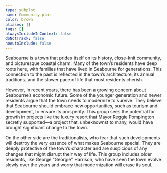```yaml
---
type: subplot
name: Community plot
color: brown
aliases: []
tags: []
alwaysIncludeInContext: false
doNotTrack: false
noAutoInclude: false
---
```

Seabourne is a town that prides itself on its history, close-knit community, and picturesque coastal charm. Many of the town’s residents have deep roots here, with families that have lived in Seabourne for generations. This connection to the past is reflected in the town’s architecture, its annual traditions, and the slower pace of life that most residents cherish.

However, in recent years, there has been a growing concern about Seabourne’s economic future. Some of the younger generation and newer residents argue that the town needs to modernize to survive. They believe that Seabourne should embrace new opportunities, such as tourism and development, to ensure its prosperity. This group sees the potential for growth in projects like the luxury resort that Mayor Reggie Pompington secretly supported—a project that, unbeknownst to many, would have brought significant change to the town.

On the other side are the traditionalists, who fear that such developments will destroy the very essence of what makes Seabourne special. They are deeply protective of the town’s character and are suspicious of any changes that might disrupt their way of life. This group includes older residents, like George “Georgie” Harrison, who have seen the town evolve slowly over the years and worry that modernization will erase its soul.